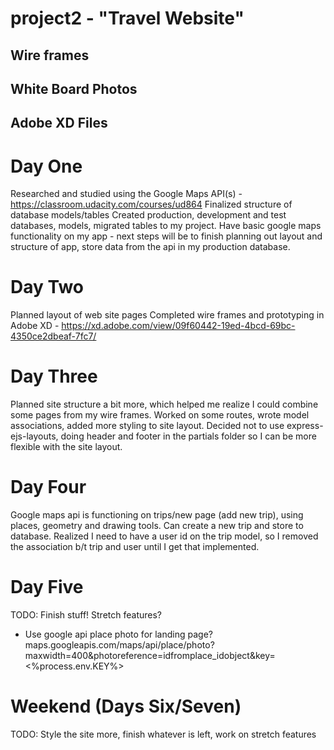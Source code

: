 # project2 - "Travel Website"

## Wire frames
## White Board Photos

## Adobe XD Files

# Day One
Researched and studied using the Google Maps API(s) - https://classroom.udacity.com/courses/ud864
Finalized structure of database models/tables
Created production, development and test databases, models, migrated tables to my project.
Have basic google maps functionality on my app - next steps will be to finish planning out layout and structure of app, store data from the api in my production database.

# Day Two
Planned layout of web site pages
Completed wire frames and prototyping in Adobe XD - https://xd.adobe.com/view/09f60442-19ed-4bcd-69bc-4350ce2dbeaf-7fc7/

# Day Three
Planned site structure a bit more, which helped me realize I could combine some pages from my wire frames. Worked on some routes, wrote model associations, added more styling to site layout. Decided not to use express-ejs-layouts, doing header and footer in the partials folder so I can be more flexible with the site layout.

# Day Four
Google maps api is functioning on trips/new page (add new trip), using places, geometry and drawing tools. Can create a new trip and store to database.
Realized I need to have a user id on the trip model, so I removed the association b/t trip and user until I get that implemented.

# Day Five
TODO: Finish stuff! Stretch features?
- Use google api place photo for landing page?
maps.googleapis.com/maps/api/place/photo?maxwidth=400&photoreference=idfromplace_idobject&key=<%process.env.KEY%>

# Weekend (Days Six/Seven)
TODO: Style the site more, finish whatever is left, work on stretch features
